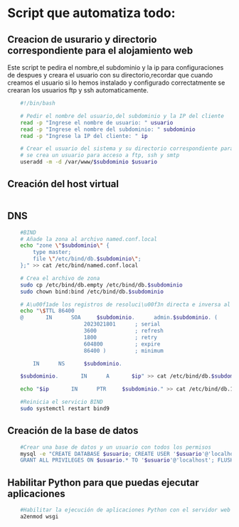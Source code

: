 # Script que automatiza todo:
## Creacion de usurario y directorio correspondiente para el alojamiento web
Este script te pedira el nombre,el subdominio y la ip para configuraciones de despues y creara el usuario con su directorio,recordar que cuando creamos el usuario si lo hemos instalado y configurado correctatmente se crearan los usuarios ftp y ssh automaticamente.
```bash
	#!/bin/bash

	# Pedir el nombre del usuario,del subdominio y la IP del cliente
	read -p "Ingrese el nombre de usuario: " usuario
	read -p "Ingrese el nombre del subdominio: " subdominio
	read -p "Ingrese la IP del cliente: " ip

	# Crear el usuario del sistema y su directorio correspondiente para alojamiento web y 
	# se crea un usuario para acceso a ftp, ssh y smtp
	useradd -m -d /var/www/$subdominio $usuario
```
## Creación del host virtual
```bash

```
## DNS
```bash
	#BIND
	# Añade la zona al archivo named.conf.local
	echo "zone \"$subdominio\" {
	    type master;
	    file \"/etc/bind/db.$subdominio\";
	};" >> cat /etc/bind/named.conf.local

	# Crea el archivo de zona
	sudo cp /etc/bind/db.empty /etc/bind/db.$subdominio
	sudo chown bind:bind /etc/bind/db.$subdominio

	# A\u00f1ade los registros de resoluci\u00f3n directa e inversa al archivo de zona
	echo "\$TTL 86400
	@       IN      SOA     $subdominio.      admin.$subdominio. (
		                2023021801      ; serial
		                3600            ; refresh
		                1800            ; retry
		                604800          ; expire
		                86400 )         ; minimum

		IN      NS      $subdominio.

	$subdominio.       IN      A       $ip" >> cat /etc/bind/db.$subdominio

	echo "$ip       IN      PTR     $subdominio." >> cat /etc/bind/db.10

	#Reinicia el servicio BIND
	sudo systemctl restart bind9
```
## Creación de la base de datos
```bash
	#Crear una base de datos y un usuario con todos los permisos
	mysql -e "CREATE DATABASE $usuario; CREATE USER '$usuario'@'localhost' IDENTIFIED BY 'password'; 
	GRANT ALL PRIVILEGES ON $usuario.* TO '$usuario'@'localhost'; FLUSH PRIVILEGES;"
```
## Habilitar Python para que puedas ejecutar aplicaciones 
```bash
	#Habilitar la ejecución de aplicaciones Python con el servidor web
	a2enmod wsgi
```
